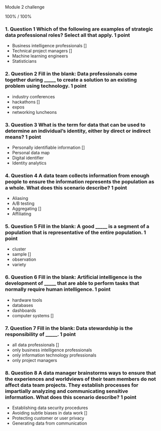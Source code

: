 Module 2 challenge

100% / 100%



### 1. Question 1 Which of the following are examples of strategic data professional roles? Select all that apply. 1 point
* Business intelligence professionals []
* Technical project managers []
* Machine learning engineers 
* Statisticians


### 2. Question 2 Fill in the blank: Data professionals come together during _____ to create a solution to an existing problem using technology. 1 point
* industry conferences 
* hackathons []
* expos 
* networking luncheons

### 3. Question 3 What is the term for data that can be used to determine an individual’s identity, either by direct or indirect means? 1 point 
* Personally identifiable information []
* Personal data map 
* Digital identifier 
* Identity analytics



### 4. Question 4 A data team collects information from enough people to ensure the information represents the population as a whole. What does this scenario describe? 1 point 
* Aliasing 
* A/B testing 
* Aggregating []
* Affiliating


### 5. Question 5 Fill in the blank: A good _____ is a segment of a population that is representative of the entire population. 1 point
* cluster 
* sample []
* observation 
* variety


### 6. Question 6 Fill in the blank: Artificial intelligence is the development of _____ that are able to perform tasks that normally require human intelligence. 1 point 
* hardware tools 
* databases 
* dashboards 
* computer systems []


### 7. Question 7 Fill in the blank: Data stewardship is the responsibility of _____. 1 point 
* all data professionals []
* only business intelligence professionals 
* only information technology professionals 
* only project managers



### 8. Question 8 A data manager brainstorms ways to ensure that the experiences and worldviews of their team members do not affect data team projects. They establish processes for impartially analyzing and communicating sensitive information. What does this scenario describe? 1 point 
* Establishing data security procedures 
* Avoiding subtle biases in data work []
* Protecting customer or user privacy 
* Generating data from communication






































